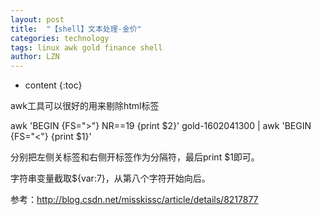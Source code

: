 ```yaml
---
layout: post
title:  "【shell】文本处理-金价" 
categories: technology
tags: linux awk gold finance shell
author: LZN
---
```


* content
{:toc}

awk工具可以很好的用来剔除html标签

awk 'BEGIN {FS="&gt;"} NR==19 {print $2}' gold-1602041300 | awk 'BEGIN {FS="&lt;"} {print $1}'

分别把左侧关标签和右侧开标签作为分隔符，最后print $1即可。

字符串变量截取${var:7}，从第八个字符开始向后。

参考：http://blog.csdn.net/misskissc/article/details/8217877

&nbsp;
